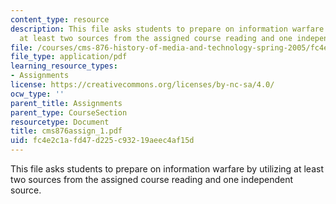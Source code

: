 ```yaml
---
content_type: resource
description: This file asks students to prepare on information warfare by utilizing
  at least two sources from the assigned course reading and one independent source.
file: /courses/cms-876-history-of-media-and-technology-spring-2005/fc4e2c1afd47d225c93219aeec4af15d_cms876assign_1.pdf
file_type: application/pdf
learning_resource_types:
- Assignments
license: https://creativecommons.org/licenses/by-nc-sa/4.0/
ocw_type: ''
parent_title: Assignments
parent_type: CourseSection
resourcetype: Document
title: cms876assign_1.pdf
uid: fc4e2c1a-fd47-d225-c932-19aeec4af15d
---
```

This file asks students to prepare on information warfare by utilizing at least two sources from the assigned course reading and one independent source.